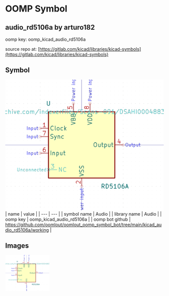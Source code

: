 # OOMP Symbol  
## audio_rd5106a  by arturo182  
  
oomp key: oomp_kicad_audio_rd5106a  
  
source repo at: [https://gitlab.com/kicad/libraries/kicad-symbols](https://gitlab.com/kicad/libraries/kicad-symbols)  
## Symbol  
  
[![working.png](working_600.png)](working.png)  
| name | value | 
| --- | --- | 
| symbol name | Audio | 
| library name | Audio | 
| oomp key | oomp_kicad_audio_rd5106a | 
| oomp bot github | https://github.com/oomlout/oomlout_oomp_symbol_bot/tree/main/kicad_audio_rd5106a/working | 
## Images  
  
[![working.png](working_140.png)](working.png)  
